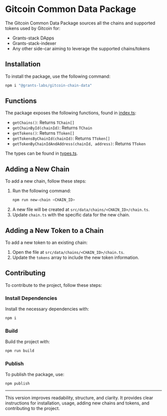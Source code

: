 # Gitcoin Common Data Package

The Gitcoin Common Data Package sources all the chains and supported tokens used by Gitcoin for:
- Grants-stack DApps
- Grants-stack-indexer
- Any other side-car aiming to leverage the supported chains/tokens

## Installation

To install the package, use the following command:

```bash
npm i "@grants-labs/gitcoin-chain-data"
```

## Functions

The package exposes the following functions, found in [index.ts](./src/index.ts):

- `getChains()`: Returns `TChain[]`
- `getChainById(chainId)`: Returns `TChain`
- `getTokens()`: Returns `TToken[]`
- `getTokensByChainId(chainId)`: Returns `TToken[]`
- `getTokenByChainIdAndAddress(chainId, address)`: Returns `TToken`

The types can be found in [types.ts](./src/types.ts).

## Adding a New Chain

To add a new chain, follow these steps:

1. Run the following command:
   ```bash
   npm run new-chain <CHAIN_ID>
   ```
2. A new file will be created at `src/data/chains/<CHAIN_ID>/chain.ts`.
3. Update `chain.ts` with the specific data for the new chain.

## Adding a New Token to a Chain

To add a new token to an existing chain:

1. Open the file at `src/data/chains/<CHAIN_ID>/chain.ts`.
2. Update the `tokens` array to include the new token information.

## Contributing

To contribute to the project, follow these steps:

### Install Dependencies

Install the necessary dependencies with:

```bash
npm i
```

### Build

Build the project with:

```bash
npm run build
```

### Publish

To publish the package, use:

```bash
npm publish
```

---

This version improves readability, structure, and clarity. It provides clear instructions for installation, usage, adding new chains and tokens, and contributing to the project.